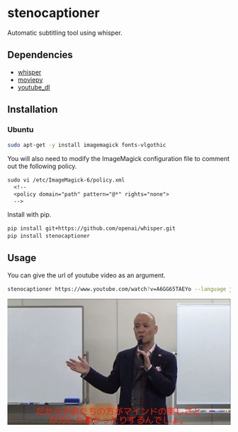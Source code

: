 # stenocaptioner

Automatic subtitling tool using whisper.

## Dependencies

* [whisper](https://github.com/openai/whisper)
* [moviepy](https://github.com/Zulko/moviepy)
* [youtube_dl](https://github.com/ytdl-org/youtube-dl)

## Installation

### Ubuntu

```sh
sudo apt-get -y install imagemagick fonts-vlgothic
```

You will also need to modify the ImageMagick configuration file to comment out the following policy.

```
sudo vi /etc/ImageMagick-6/policy.xml
  <!--
  <policy domain="path" pattern="@*" rights="none">
  -->
```

Install with pip.

```sh
pip install git+https://github.com/openai/whisper.git
pip install stenocaptioner
```

## Usage

You can give the url of youtube video as an argument.

```sh
stenocaptioner https://www.youtube.com/watch?v=A6GG65TAEYo --language ja --text-color red
```

![demo](assets/demo.png)
